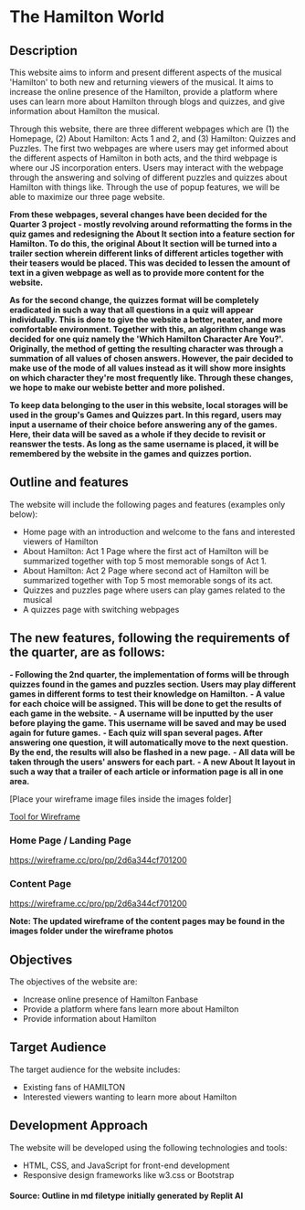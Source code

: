 # The Hamilton World

## Description
This website aims to inform and present different aspects of the musical 'Hamilton' to both new and returning viewers of the musical. It aims to increase the online presence of the Hamilton, provide a platform where uses can learn more about Hamilton through blogs and quizzes, and give information about Hamilton the musical. 

Through this website, there are three different webpages which are (1) the Homepage, (2) About Hamilton: Acts 1 and 2, and (3) Hamilton: Quizzes and Puzzles. The first two webpages are where users may get informed about the different aspects of Hamilton in both acts, and the third webpage is where our JS incorporation enters. Users may interact with the webpage through the answering and solving of different puzzles and quizzes about Hamilton with things like. Through the use of popup features, we will be able to maximize our three page website. 

**From these webpages, several changes have been decided for the Quarter 3 project - mostly revolving around reformatting the forms in the quiz games and redesigning the About It section into a feature section for Hamilton. To do this, the original About It section will be turned into a trailer section wherein different links of different articles together with their teasers would be placed. This was decided to lessen the amount of text in a given webpage as well as to provide more content for the website.**

**As for the second change, the quizzes format will be completely eradicated in such a way that all questions in a quiz will appear individually. This is done to give the website a better, neater, and more comfortable environment. Together with this, an algorithm change was decided for one quiz namely the 'Which Hamilton Character Are You?'. Originally, the method of getting the resulting character was through a summation of all values of chosen answers. However, the pair decided to make use of the mode of all values instead as it will show more insights on which character they're most frequently like. Through these changes, we hope to make our webiste better and more polished.**

**To keep data belonging to the user in this website, local storages will be used in the group's Games and Quizzes part. In this regard, users may input a username of their choice before answering any of the games. Here, their data will be saved as a whole if they decide to revisit or reanswer the tests. As long as the same username is placed, it will be remembered by the website in the games and quizzes portion.**

## Outline and features
The website will include the following pages and features (examples only below):
- Home page with an introduction and welcome to the fans and interested viewers of Hamilton
- About Hamilton: Act 1 Page where the first act of Hamilton will be summarized together with top 5 most memorable songs of Act 1.
- About Hamilton: Act 2 Page where second act of Hamilton will be summarized together with Top 5 most memorable songs of its act.
- Quizzes and puzzles page where users can play games related to the musical
- A quizzes page with switching webpages

## The new features, following the requirements of the quarter, are as follows:
**- Following the 2nd quarter, the implementation of forms will be through quizzes found in the games and puzzles section. Users may play different games in different forms to test their knowledge on Hamilton.**
**- A value for each choice will be assigned. This will be done to get the results of each game in the website.**
**- A username will be inputted by the user before playing the game. This username will be saved and may be used again for future games.**
**- Each quiz will span several pages. After answering one question, it will automatically move to the next question. By the end, the results will also be flashed in a new page.**
**- All data will be taken through the users' answers for each part.**
**- A new About It layout in such a way that a trailer of each article or information page is all in one area.**

[Place your wireframe image files inside the images folder]

[Tool for Wireframe](https://wireframe.cc/)

### Home Page / Landing Page ###
https://wireframe.cc/pro/pp/2d6a344cf701200

### Content Page ###
https://wireframe.cc/pro/pp/2d6a344cf701200

**Note: The updated wireframe of the content pages may be found in the images folder under the wireframe photos**

## Objectives
The objectives of the website are:
- Increase online presence of Hamilton Fanbase
- Provide a platform where fans learn more about Hamilton
- Provide information about Hamilton


## Target Audience
The target audience for the website includes:
- Existing fans of HAMILTON
- Interested viewers wanting to learn more about Hamilton

## Development Approach
The website will be developed using the following technologies and tools:
- HTML, CSS, and JavaScript for front-end development
- Responsive design frameworks like w3.css or Bootstrap


#### Source: Outline in md filetype initially generated by Replit AI